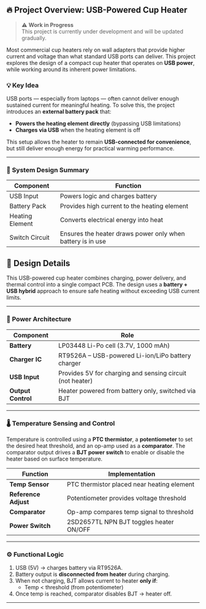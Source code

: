 ## 🔥 Project Overview: USB-Powered Cup Heater

> ⚠️ **Work in Progress**  
> This project is currently under development and will be updated gradually.

Most commercial cup heaters rely on wall adapters that provide higher current and voltage than what standard USB ports can deliver. This project explores the design of a compact cup heater that operates on **USB power**, while working around its inherent power limitations.

### 💡 Key Idea
USB ports — especially from laptops — often cannot deliver enough sustained current for meaningful heating. To solve this, the project introduces an **external battery pack** that:
- **Powers the heating element directly** (bypassing USB limitations)
- **Charges via USB** when the heating element is off

This setup allows the heater to remain **USB-connected for convenience**, but still deliver enough energy for practical warming performance.

---

### 🧩 System Design Summary

| Component           | Function                                              |
|---------------------|--------------------------------------------------------|
| USB Input           | Powers logic and charges battery                       |
| Battery Pack        | Provides high current to the heating element           |
| Heating Element     | Converts electrical energy into heat                   |
| Switch Circuit      | Ensures the heater draws power only when battery is in use |

## 🔧 Design Details

This USB-powered cup heater combines charging, power delivery, and thermal control into a single compact PCB. The design uses a **battery + USB hybrid** approach to ensure safe heating without exceeding USB current limits.

---

### 🔋 Power Architecture

| Component     | Role                                                    |
|---------------|----------------------------------------------------------|
| **Battery**   | LP03448 Li-Po cell (3.7V, 1000 mAh)                       |
| **Charger IC**| RT9526A – USB-powered Li-ion/LiPo battery charger        |
| **USB Input** | Provides 5V for charging and sensing circuit (not heater)|
| **Output Control** | Heater powered from battery only, switched via BJT  |

---

### 🌡️ Temperature Sensing and Control

Temperature is controlled using a **PTC thermistor**, a **potentiometer** to set the desired heat threshold, and an op-amp used as a **comparator**. The comparator output drives a **BJT power switch** to enable or disable the heater based on surface temperature.

| Function            | Implementation                                      |
|---------------------|------------------------------------------------------|
| **Temp Sensor**     | PTC thermistor placed near heating element           |
| **Reference Adjust**| Potentiometer provides voltage threshold             |
| **Comparator**      | Op-amp compares temp signal to threshold             |
| **Power Switch**    | 2SD2657TL NPN BJT toggles heater ON/OFF              |

---

### ⚙️ Functional Logic

1. USB (5V) → charges battery via RT9526A.
2. Battery output is **disconnected from heater** during charging.
3. When not charging, BJT allows current to heater **only if**:
   - Temp < threshold (from potentiometer)
4. Once temp is reached, comparator disables BJT → heater off.

---

